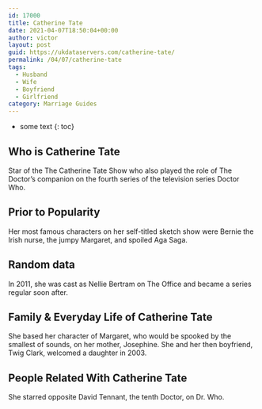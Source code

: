 ```yaml
---
id: 17000
title: Catherine Tate
date: 2021-04-07T18:50:04+00:00
author: victor
layout: post
guid: https://ukdataservers.com/catherine-tate/
permalink: /04/07/catherine-tate
tags:
  - Husband
  - Wife
  - Boyfriend
  - Girlfriend
category: Marriage Guides
---
```


* some text
{: toc}


## Who is Catherine Tate



Star of the The Catherine Tate Show who also played the role of The Doctor&#8217;s companion on the fourth series of the television series Doctor Who.

                
                
                
## Prior to Popularity



Her most famous characters on her self-titled sketch show were Bernie the Irish nurse, the jumpy Margaret, and spoiled Aga Saga. 

                
                
                
## Random data



In 2011, she was cast as Nellie Bertram on The Office and became a series regular soon after.

                
                
                
## Family & Everyday Life of Catherine Tate



She based her character of Margaret, who would be spooked by the smallest of sounds, on her mother, Josephine. She and her then boyfriend, Twig Clark, welcomed a daughter in 2003.

                
                
                
## People Related With Catherine Tate



She starred opposite David Tennant, the tenth Doctor, on Dr. Who.

                
              
            
          
          
          